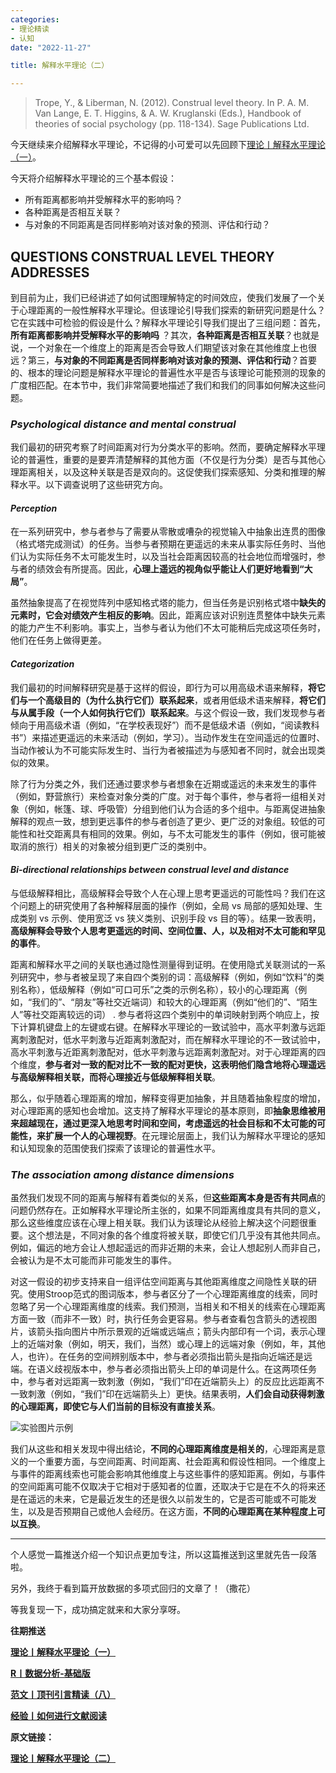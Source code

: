 ```yaml
---
categories:
- 理论精读
- 认知
date: "2022-11-27"

title: 解释水平理论（二）

---
```


> Trope, Y., & Liberman, N. (2012). Construal level theory. In P. A. M. Van Lange, E. T. Higgins, & A. W. Kruglanski (Eds.), Handbook of theories of social psychology (pp. 118-134). Sage Publications Ltd. 

<!--more-->

今天继续来介绍解释水平理论，不记得的小可爱可以先回顾下[理论丨解释水平理论（一）](https://mp.weixin.qq.com/s?__biz=MzIwMDk1OTM2OQ==&mid=2247487631&idx=1&sn=cd8ab9dcc81cb1d1f2ddfd828ff372d6&chksm=96f46469a183ed7fba8a3ba1d3a63d42f7e3a95085d23e799d8405b675295a3e264f2f678cc2&token=670193220&lang=zh_CN&scene=21#wechat_redirect)。

今天将介绍解释水平理论的三个基本假设：

- 所有距离都影响并受解释水平的影响吗？
- 各种距离是否相互关联？
- 与对象的不同距离是否同样影响对该对象的预测、评估和行动？

## QUESTIONS CONSTRUAL LEVEL THEORY ADDRESSES

到目前为止，我们已经讲述了如何试图理解特定的时间效应，使我们发展了一个关于心理距离的一般性解释水平理论。但该理论引导我们探索的新研究问题是什么？它在实践中可检验的假设是什么？解释水平理论引导我们提出了三组问题：首先，**所有距离都影响并受解释水平的影响吗** ？其次，**各种距离是否相互关联**？也就是说，一个对象在一个维度上的距离是否会导致人们期望该对象在其他维度上也很远？第三，**与对象的不同距离是否同样影响对该对象的预测、评估和行动**？首要的、根本的理论问题是解释水平理论的普遍性水平是否与该理论可能预测的现象的广度相匹配。在本节中，我们非常简要地描述了我们和我们的同事如何解决这些问题。

### *Psychological distance and mental construal*

我们最初的研究考察了时间距离对行为分类水平的影响。然而，要确定解释水平理论的普遍性，重要的是要弄清楚解释的其他方面（不仅是行为分类）是否与其他心理距离相关，以及这种关联是否是双向的。这促使我们探索感知、分类和推理的解释水平。以下调查说明了这些研究方向。

#### *Perception*

在一系列研究中，参与者参与了需要从零散或嘈杂的视觉输入中抽象出连贯的图像（格式塔完成测试）的任务。当参与者预期在更遥远的未来从事实际任务时、当他们认为实际任务不太可能发生时，以及当社会距离因较高的社会地位而增强时，参与者的绩效会有所提高。因此，**心理上遥远的视角似乎能让人们更好地看到“大局”**。

虽然抽象提高了在视觉阵列中感知格式塔的能力，但当任务是识别格式塔中**缺失的元素时，它会对绩效产生相反的影响**。因此，距离应该对识别连贯整体中缺失元素的能力产生不利影响。事实上，当参与者认为他们不太可能稍后完成这项任务时，他们在任务上做得更差。

#### *Categorization*

我们最初的时间解释研究是基于这样的假设，即行为可以用高级术语来解释，**将它们与一个高级目的（为什么执行它们）联系起来**，或者用低级术语来解释，**将它们与从属手段（一个人如何执行它们）联系起来**。与这个假设一致，我们发现参与者倾向于用高级术语（例如，“在学校表现好”）而不是低级术语（例如，“阅读教科书”）来描述更遥远的未来活动（例如，学习）。当动作发生在空间遥远的位置时、当动作被认为不可能实际发生时、当行为者被描述为与感知者不同时，就会出现类似的效果。

除了行为分类之外，我们还通过要求参与者想象在近期或遥远的未来发生的事件（例如，野营旅行）来检查对象分类的广度。对于每个事件，参与者将一组相关对象（例如，帐篷、球、呼吸管）分组到他们认为合适的多个组中。与距离促进抽象解释的观点一致，想到更远事件的参与者创造了更少、更广泛的对象组。较低的可能性和社交距离具有相同的效果。例如，与不太可能发生的事件（例如，很可能被取消的旅行）相关的对象被分组到更广泛的类别中。

#### *Bi-directional relationships between construal level and distance*

与低级解释相比，高级解释会导致个人在心理上思考更遥远的可能性吗？我们在这个问题上的研究使用了各种解释层面的操作（例如，全局 vs 局部的感知处理、生成类别 vs 示例、使用宽泛 vs 狭义类别、识别手段 vs 目的等）。结果一致表明，**高级解释会导致个人思考更遥远的时间、空间位置、人，以及相对不太可能和罕见的事件**。

距离和解释水平之间的关联也通过隐性测量得到证明。在使用隐式关联测试的一系列研究中，参与者被呈现了来自四个类别的词：高级解释（例如，例如“饮料”的类别名称），低级解释（例如“可口可乐”之类的示例名称），较小的心理距离（例如，“我们的”、“朋友”等社交近端词）和较大的心理距离（例如“他们的”、“陌生人”等社交距离较远的词） . 参与者将这四个类别中的单词映射到两个响应上，按下计算机键盘上的左键或右键。在解释水平理论的一致试验中，高水平刺激与远距离刺激配对，低水平刺激与近距离刺激配对，而在解释水平理论的不一致试验中，高水平刺激与近距离刺激配对，低水平刺激与远距离刺激配对。对于心理距离的四个维度，**参与者对一致的配对比不一致的配对更快，这表明他们隐含地将心理遥远与高级解释相关联，而将心理接近与低级解释相关联**。

那么，似乎随着心理距离的增加，解释变得更加抽象，并且随着抽象程度的增加，对心理距离的感知也会增加。这支持了解释水平理论的基本原则，即**抽象思维被用来超越现在，通过更深入地思考时间和空间，考虑遥远的社会目标和不太可能的可能性，来扩展一个人的心理视野**。在元理论层面上，我们认为解释水平理论的感知和认知现象的范围使我们探索了该理论的普遍性水平。

### *The association among distance dimensions*

虽然我们发现不同的距离与解释有着类似的关系，但**这些距离本身是否有共同点**的问题仍然存在。正如解释水平理论所主张的，如果不同距离维度具有共同的意义，那么这些维度应该在心理上相关联。我们认为该理论从经验上解决这个问题很重要。这个想法是，不同对象的各个维度将被关联，即使它们几乎没有其他共同点。例如，偏远的地方会让人想起遥远的而非近期的未来，会让人想起别人而非自己，会被认为是不太可能而非可能发生的事件。

对这一假设的初步支持来自一组评估空间距离与其他距离维度之间隐性关联的研究。使用Stroop范式的图词版本，参与者区分了一个心理距离维度的线索，同时忽略了另一个心理距离维度的线索。我们预测，当相关和不相关的线索在心理距离方面一致（而非不一致）时，执行任务会更容易。参与者查看包含箭头的透视图片，该箭头指向图片中所示景观的近端或远端点；箭头内部印有一个词，表示心理上的近端对象（例如，明天，我们，当然）或心理上的远端对象（例如，年，其他人，也许）。在任务的空间辨别版本中，参与者必须指出箭头是指向近端还是远端。在语义歧视版本中，参与者必须指出箭头上印的单词是什么。在这两项任务中，参与者对远距离一致刺激（例如，“我们”印在近端箭头上）的反应比远距离不一致刺激（例如，“我们”印在远端箭头上）更快。结果表明，**人们会自动获得刺激的心理距离，即使它与人们当前的目标没有直接关系**。

![实验图片示例](https://tie-1315290370.cos.ap-beijing.myqcloud.com/image-20230108231928973.png)

我们从这些和相关发现中得出结论，**不同的心理距离维度是相关的**，心理距离是意义的一个重要方面，与空间距离、时间距离、社会距离和假设性相同。一个维度上与事件的距离线索也可能会影响其他维度上与这些事件的感知距离。例如，与事件的空间距离可能不仅取决于它相对于感知者的位置，还取决于它是在不久的将来还是在遥远的未来，它是最近发生的还是很久以前发生的，它是否可能或不可能发生，以及是否预期自己或他人会经历。在这方面，**不同的心理距离在某种程度上可以互换**。

------

个人感觉一篇推送介绍一个知识点更加专注，所以这篇推送到这里就先告一段落啦。

另外，我终于看到篇开放数据的多项式回归的文章了！（撒花）

等我复现一下，成功搞定就来和大家分享呀。

**往期推送**

**[理论丨解释水平理论（一）](https://mp.weixin.qq.com/s?__biz=MzIwMDk1OTM2OQ==&mid=2247487631&idx=1&sn=cd8ab9dcc81cb1d1f2ddfd828ff372d6&chksm=96f46469a183ed7fba8a3ba1d3a63d42f7e3a95085d23e799d8405b675295a3e264f2f678cc2&token=670193220&lang=zh_CN&scene=21#wechat_redirect)**

**[R丨数据分析-基础版](https://mp.weixin.qq.com/s?__biz=MzIwMDk1OTM2OQ==&mid=2247487615&idx=1&sn=1bb580d5076098680606970eaeeedf34&chksm=96f46499a183ed8f7a238aceaf70d35e6ef6ef3eebdfe14bc8222b4e4e010a8ac7a30e23f0f5&token=1897272759&lang=zh_CN#rd)**

**[范文丨顶刊引言精读（八）](https://mp.weixin.qq.com/s?__biz=MzIwMDk1OTM2OQ==&mid=2247487571&idx=1&sn=677af6156f30ae1082f05432009a3741&chksm=96f464b5a183eda3bc50c5ef7c762cb1fc84e4d5135d4d3cebe6fbf061ed7a7f7e25422f57ff&token=1897272759&lang=zh_CN#rd)**

**[经验丨如何进行文献阅读](https://mp.weixin.qq.com/s?__biz=MzIwMDk1OTM2OQ==&mid=2247487355&idx=1&sn=8b7d29da8724e5b54455fbc1bbab0d6c&chksm=96f47b9da183f28b6beabad99e938907dd7a43fa2821bc2543266206acc93cbcdef60664b80c&token=428852987&lang=zh_CN#rd)**

**原文链接：**

**[理论丨解释水平理论（二）](https://mp.weixin.qq.com/s?__biz=MzIwMDk1OTM2OQ==&mid=2247487668&idx=1&sn=73f261f357880f43eb6a5799d170ebc6&chksm=96f46452a183ed440050739f2e7cfad1984ae69be1ca5c284b1508944f1c77520dd4bd80bea7&token=989463205&lang=zh_CN#rd)**

